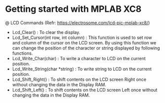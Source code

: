# Getting started with MPLAB XC8
@ LCD Commands
  (Refr: https://electrosome.com/lcd-pic-mplab-xc8/)

 + Lcd_Clear() : To clear the display.
 + Lcd_Set_Cursor(int row, int column) : This function is used to set row and column of the cursor on the LCD screen. By using this function we can change the position of the character or string displayed by following functions.
 + Lcd_Write_Char(char) : To write a character to LCD on the current position.
 + Lcd_Write_String(char *string) : To write string to LCD on the current position.
 + Lcd_Shift_Right() : To shift contents on the LCD screen Right once without changing the data in the Display RAM.
 + Lcd_Shift_Left() : To shift contents on the LCD screen Left once without changing the data in the Display RAM.
